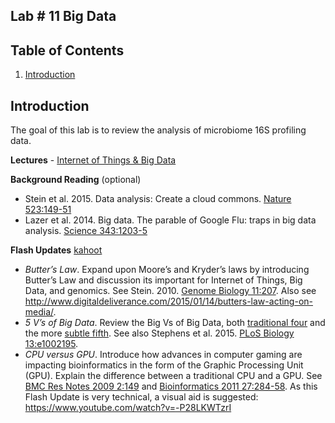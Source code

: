 ## Lab # 11 Big Data

## Table of Contents
1. [Introduction](#intro)

<a name="intro"></a>
## Introduction

The goal of this lab is to review the analysis of microbiome 16S profiling data.

**Lectures** - [Internet of Things & Big Data](https://github.com/agmcarthur/Biochem-3BP3/blob/master/Lectures/Lecture%2010%20-%20Internet%20of%20DNA.pptx)

**Background Reading** (optional)
* Stein et al. 2015. Data analysis: Create a cloud commons. [Nature 523:149-51](https://www.ncbi.nlm.nih.gov/pubmed/?term=26156357)
* Lazer et al. 2014. Big data. The parable of Google Flu: traps in big data analysis. [Science 343:1203-5](https://www.ncbi.nlm.nih.gov/pubmed/?term=24626916)

**Flash Updates** [kahoot](https://kahoot.it/?_ga=2.264238917.871462812.1568207895-297922416.1568207895)
* *Butter’s Law*. Expand upon Moore’s and Kryder’s laws by introducing Butter’s Law and discussion its important for Internet of Things, Big Data, and genomics. See Stein. 2010. [Genome Biology 11:207](https://www.ncbi.nlm.nih.gov/pubmed/?term=20441614). Also see http://www.digitaldeliverance.com/2015/01/14/butters-law-acting-on-media/.
* *5 V’s of Big Data*. Review the Big Vs of Big Data, both [traditional four](http://www.ibmbigdatahub.com/infographic/extracting-business-value-4-vs-big-data) and the more [subtle fifth](http://www.ibmbigdatahub.com/blog/why-only-one-5-vs-big-data-really-matters). See also Stephens et al. 2015. [PLoS Biology 13:e1002195](https://www.ncbi.nlm.nih.gov/pubmed/?term=26151137).
* *CPU versus GPU*. Introduce how advances in computer gaming are impacting bioinformatics in the form of the Graphic Processing Unit (GPU). Explain the difference between a traditional CPU and a GPU. See [BMC Res Notes 2009 2:149](https://www.ncbi.nlm.nih.gov/pubmed/?term=19630950) and [Bioinformatics 2011 27:284-58](https://www.ncbi.nlm.nih.gov/pubmed/?term=21115438). As this Flash Update is very technical, a visual aid is suggested: https://www.youtube.com/watch?v=-P28LKWTzrI

